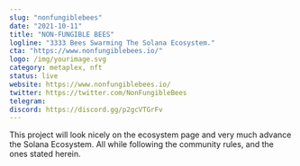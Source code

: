 ```yaml
---
slug: "nonfungiblebees"
date: "2021-10-11"
title: "NON-FUNGIBLE BEES"
logline: "3333 Bees Swarming The Solana Ecosystem."
cta: "https://www.nonfungiblebees.io/"
logo: /img/yourimage.svg
category: metaplex, nft
status: live
website: https://www.nonfungiblebees.io/
twitter: https://twitter.com/NonFungibleBees
telegram:
discord: https://discord.gg/p2gcVTGrFv
---
```


This project will look nicely on the ecosystem page and very much advance
the Solana Ecosystem. All while following the community rules, and the ones
stated herein.
